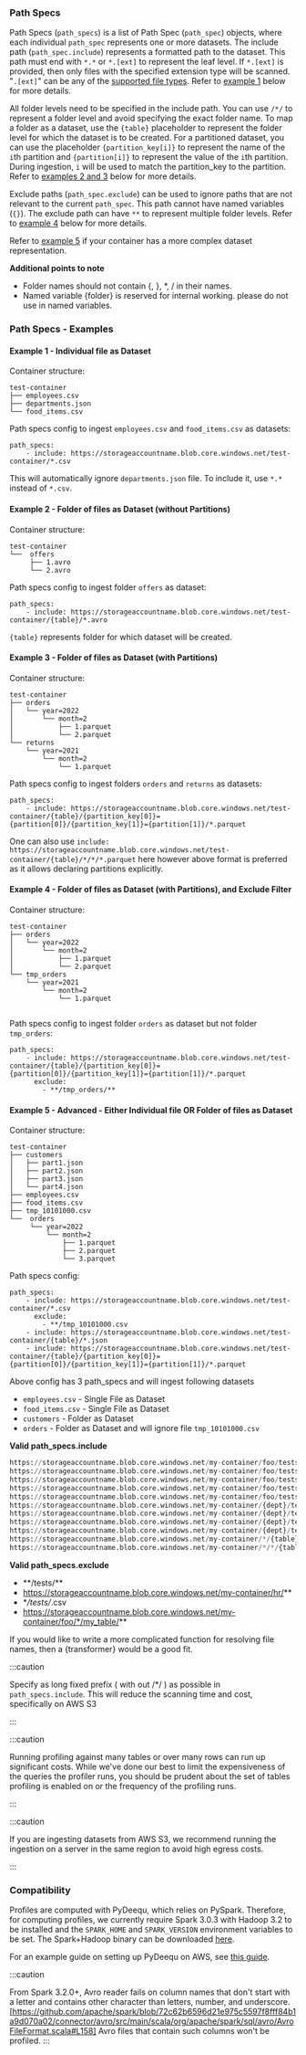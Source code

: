 ### Path Specs

Path Specs (`path_specs`) is a list of Path Spec (`path_spec`) objects, where each individual `path_spec` represents one or more datasets. The include path (`path_spec.include`) represents a formatted path to the dataset. This path must end with `*.*` or `*.[ext]` to represent the leaf level. If `*.[ext]` is provided, then only files with the specified extension type will be scanned. "`.[ext]`" can be any of the [supported file types](#supported-file-types). Refer to [example 1](#example-1---individual-file-as-dataset) below for more details.

All folder levels need to be specified in the include path. You can use `/*/` to represent a folder level and avoid specifying the exact folder name. To map a folder as a dataset, use the `{table}` placeholder to represent the folder level for which the dataset is to be created. For a partitioned dataset, you can use the placeholder `{partition_key[i]}` to represent the name of the `i`th partition and `{partition[i]}` to represent the value of the `i`th partition. During ingestion, `i` will be used to match the partition_key to the partition. Refer to [examples 2 and 3](#example-2---folder-of-files-as-dataset-without-partitions) below for more details.

Exclude paths (`path_spec.exclude`) can be used to ignore paths that are not relevant to the current `path_spec`. This path cannot have named variables (`{}`). The exclude path can have `**` to represent multiple folder levels. Refer to [example 4](#example-4---folder-of-files-as-dataset-with-partitions-and-exclude-filter) below for more details.

Refer to [example 5](#example-5---advanced---either-individual-file-or-folder-of-files-as-dataset) if your container has a more complex dataset representation.

**Additional points to note**

- Folder names should not contain {, }, \*, / in their names.
- Named variable {folder} is reserved for internal working. please do not use in named variables.

### Path Specs - Examples

#### Example 1 - Individual file as Dataset

Container structure:

```
test-container
├── employees.csv
├── departments.json
└── food_items.csv
```

Path specs config to ingest `employees.csv` and `food_items.csv` as datasets:

```
path_specs:
    - include: https://storageaccountname.blob.core.windows.net/test-container/*.csv

```

This will automatically ignore `departments.json` file. To include it, use `*.*` instead of `*.csv`.

#### Example 2 - Folder of files as Dataset (without Partitions)

Container structure:

```
test-container
└──  offers
     ├── 1.avro
     └── 2.avro

```

Path specs config to ingest folder `offers` as dataset:

```
path_specs:
    - include: https://storageaccountname.blob.core.windows.net/test-container/{table}/*.avro
```

`{table}` represents folder for which dataset will be created.

#### Example 3 - Folder of files as Dataset (with Partitions)

Container structure:

```
test-container
├── orders
│   └── year=2022
│       └── month=2
│           ├── 1.parquet
│           └── 2.parquet
└── returns
    └── year=2021
        └── month=2
            └── 1.parquet

```

Path specs config to ingest folders `orders` and `returns` as datasets:

```
path_specs:
    - include: https://storageaccountname.blob.core.windows.net/test-container/{table}/{partition_key[0]}={partition[0]}/{partition_key[1]}={partition[1]}/*.parquet
```

One can also use `include: https://storageaccountname.blob.core.windows.net/test-container/{table}/*/*/*.parquet` here however above format is preferred as it allows declaring partitions explicitly.

#### Example 4 - Folder of files as Dataset (with Partitions), and Exclude Filter

Container structure:

```
test-container
├── orders
│   └── year=2022
│       └── month=2
│           ├── 1.parquet
│           └── 2.parquet
└── tmp_orders
    └── year=2021
        └── month=2
            └── 1.parquet


```

Path specs config to ingest folder `orders` as dataset but not folder `tmp_orders`:

```
path_specs:
    - include: https://storageaccountname.blob.core.windows.net/test-container/{table}/{partition_key[0]}={partition[0]}/{partition_key[1]}={partition[1]}/*.parquet
      exclude:
        - **/tmp_orders/**
```

#### Example 5 - Advanced - Either Individual file OR Folder of files as Dataset

Container structure:

```
test-container
├── customers
│   ├── part1.json
│   ├── part2.json
│   ├── part3.json
│   └── part4.json
├── employees.csv
├── food_items.csv
├── tmp_10101000.csv
└──  orders
     └── year=2022
         └── month=2
             ├── 1.parquet
             ├── 2.parquet
             └── 3.parquet

```

Path specs config:

```
path_specs:
    - include: https://storageaccountname.blob.core.windows.net/test-container/*.csv
      exclude:
        - **/tmp_10101000.csv
    - include: https://storageaccountname.blob.core.windows.net/test-container/{table}/*.json
    - include: https://storageaccountname.blob.core.windows.net/test-container/{table}/{partition_key[0]}={partition[0]}/{partition_key[1]}={partition[1]}/*.parquet
```

Above config has 3 path_specs and will ingest following datasets

- `employees.csv` - Single File as Dataset
- `food_items.csv` - Single File as Dataset
- `customers` - Folder as Dataset
- `orders` - Folder as Dataset
  and will ignore file `tmp_10101000.csv`

**Valid path_specs.include**

```python
https://storageaccountname.blob.core.windows.net/my-container/foo/tests/bar.avro # single file table
https://storageaccountname.blob.core.windows.net/my-container/foo/tests/*.* # mulitple file level tables
https://storageaccountname.blob.core.windows.net/my-container/foo/tests/{table}/*.avro #table without partition
https://storageaccountname.blob.core.windows.net/my-container/foo/tests/{table}/*/*.avro #table where partitions are not specified
https://storageaccountname.blob.core.windows.net/my-container/foo/tests/{table}/*.* # table where no partitions as well as data type specified
https://storageaccountname.blob.core.windows.net/my-container/{dept}/tests/{table}/*.avro # specifying keywords to be used in display name
https://storageaccountname.blob.core.windows.net/my-container/{dept}/tests/{table}/{partition_key[0]}={partition[0]}/{partition_key[1]}={partition[1]}/*.avro # specify partition key and value format
https://storageaccountname.blob.core.windows.net/my-container/{dept}/tests/{table}/{partition[0]}/{partition[1]}/{partition[2]}/*.avro # specify partition value only format
https://storageaccountname.blob.core.windows.net/my-container/{dept}/tests/{table}/{partition[0]}/{partition[1]}/{partition[2]}/*.* # for all extensions
https://storageaccountname.blob.core.windows.net/my-container/*/{table}/{partition[0]}/{partition[1]}/{partition[2]}/*.* # table is present at 2 levels down in container
https://storageaccountname.blob.core.windows.net/my-container/*/*/{table}/{partition[0]}/{partition[1]}/{partition[2]}/*.* # table is present at 3 levels down in container
```

**Valid path_specs.exclude**

- \*\*/tests/\*\*
- https://storageaccountname.blob.core.windows.net/my-container/hr/**
- \*_/tests/_.csv
- https://storageaccountname.blob.core.windows.net/my-container/foo/*/my_table/**

If you would like to write a more complicated function for resolving file names, then a {transformer} would be a good fit.

:::caution

Specify as long fixed prefix ( with out /\*/ ) as possible in `path_specs.include`. This will reduce the scanning time and cost, specifically on AWS S3

:::

:::caution

Running profiling against many tables or over many rows can run up significant costs.
While we've done our best to limit the expensiveness of the queries the profiler runs, you
should be prudent about the set of tables profiling is enabled on or the frequency
of the profiling runs.

:::

:::caution

If you are ingesting datasets from AWS S3, we recommend running the ingestion on a server in the same region to avoid high egress costs.

:::

### Compatibility

Profiles are computed with PyDeequ, which relies on PySpark. Therefore, for computing profiles, we currently require Spark 3.0.3 with Hadoop 3.2 to be installed and the `SPARK_HOME` and `SPARK_VERSION` environment variables to be set. The Spark+Hadoop binary can be downloaded [here](https://www.apache.org/dyn/closer.lua/spark/spark-3.0.3/spark-3.0.3-bin-hadoop3.2.tgz).

For an example guide on setting up PyDeequ on AWS, see [this guide](https://aws.amazon.com/blogs/big-data/testing-data-quality-at-scale-with-pydeequ/).

:::caution

From Spark 3.2.0+, Avro reader fails on column names that don't start with a letter and contains other character than letters, number, and underscore. [https://github.com/apache/spark/blob/72c62b6596d21e975c5597f8fff84b1a9d070a02/connector/avro/src/main/scala/org/apache/spark/sql/avro/AvroFileFormat.scala#L158]
Avro files that contain such columns won't be profiled.
:::
